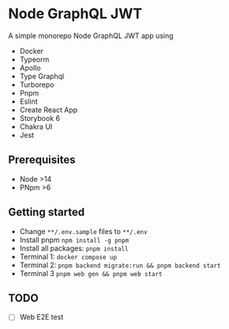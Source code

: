 # Node GraphQL JWT

A simple monorepo Node GraphQL JWT app using

- Docker
- Typeorm
- Apollo
- Type Graphql
- Turborepo
- Pnpm
- Eslint
- Create React App
- Storybook 6
- Chakra UI
- Jest

## Prerequisites

- Node >14
- PNpm >6

## Getting started

- Change `**/.env.sample` files to `**/.env`
- Install pnpm `npm install -g pnpm`
- Install all packages: `pnpm install`
- Terminal 1: `docker compose up`
- Terminal 2: `pnpm backend migrate:run && pnpm backend start`
- Terminal 3 `pnpm web gen && pnpm web start`

## TODO

- [ ] Web E2E test
